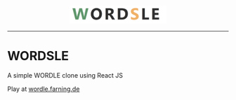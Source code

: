 <!-- Logo -->
<p align="center">
  <img width="220" src="public/title_image.png">
</p>

---

# WORDSLE

A simple WORDLE clone using React JS

Play at [wordle.farning.de](https://wordle.farning.de/)